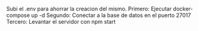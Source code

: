 Subi el .env para ahorrar la creacion del mismo.
Primero: Ejecutar docker-compose up -d
Segundo: Conectar a la base de datos en el puerto 27017
Tercero: Levantar el servidor con npm start
